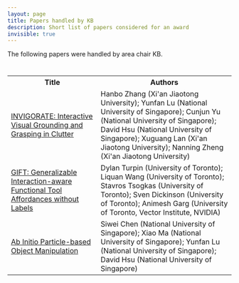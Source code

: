 ```yaml
---
layout: page
title: Papers handled by KB
description: Short list of papers considered for an award
invisible: true
---
```


The following papers were handled by area chair KB.

<table class="table" style="margin-top: 40px;">
<tr><th width="40%">Title</th><th width="60%">Authors</th></tr>

<tr><td><a href="../../papers/020/">INVIGORATE: Interactive Visual Grounding and Grasping in Clutter</a></td><td>Hanbo Zhang (Xi'an Jiaotong University); Yunfan Lu (National University of Singapore); Cunjun Yu (National University of Singapore); David Hsu (National University of Singapore); Xuguang Lan (Xi'an Jiaotong University); Nanning Zheng (Xi'an Jiaotong University)</td></tr>
<tr><td><a href="../../papers/060/">GIFT: Generalizable Interaction-aware Functional Tool Affordances without Labels</a></td><td>Dylan Turpin (University of Toronto); Liquan Wang (University of Toronto); Stavros Tsogkas (University of Toronto); Sven Dickinson (University of Toronto); Animesh Garg (University of Toronto, Vector Institute, NVIDIA)</td></tr>
<tr><td><a href="../../papers/071/">Ab Initio Particle-based Object Manipulation</a></td><td>Siwei Chen (National University of Singapore); Xiao Ma (National University of Singapore); Yunfan Lu (National University of Singapore); David Hsu (National University of Singapore)</td></tr>

</table>

